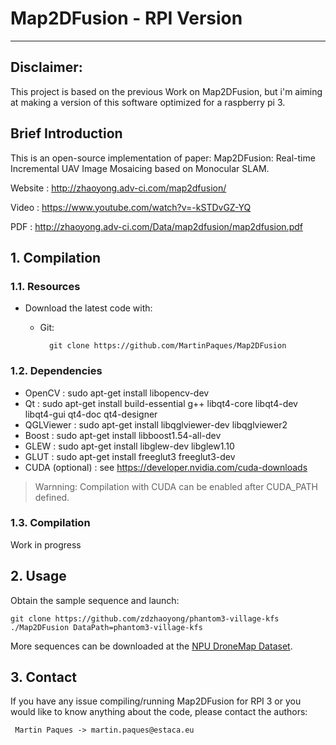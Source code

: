 # Map2DFusion - RPI Version
------------------------------------------------------------------------------
## Disclaimer:
This project is based on the previous Work on Map2DFusion, but i'm aiming at making a version of this software optimized for a raspberry pi 3.


## Brief Introduction
This is an open-source implementation of paper:
Map2DFusion: Real-time Incremental UAV Image Mosaicing based on Monocular SLAM.

Website : http://zhaoyong.adv-ci.com/map2dfusion/

Video   : https://www.youtube.com/watch?v=-kSTDvGZ-YQ

PDF     : http://zhaoyong.adv-ci.com/Data/map2dfusion/map2dfusion.pdf   

## 1. Compilation
### 1.1. Resources
  * Download the latest code with: 
    * Git: 
    
            git clone https://github.com/MartinPaques/Map2DFusion

### 1.2. Dependencies
- OpenCV  : sudo apt-get install libopencv-dev
- Qt      : sudo apt-get install build-essential g++ libqt4-core libqt4-dev libqt4-gui qt4-doc qt4-designer
- QGLViewer : sudo apt-get install libqglviewer-dev libqglviewer2
- Boost   : sudo apt-get install libboost1.54-all-dev
- GLEW    : sudo apt-get install libglew-dev libglew1.10
- GLUT : sudo apt-get install freeglut3 freeglut3-dev
- CUDA (optional) : see https://developer.nvidia.com/cuda-downloads

> Warnning: Compilation with CUDA can be enabled after CUDA_PATH defined.

### 1.3. Compilation

Work in progress

## 2. Usage
Obtain the sample sequence and launch:

    git clone https://github.com/zdzhaoyong/phantom3-village-kfs
    ./Map2DFusion DataPath=phantom3-village-kfs
    
More sequences can be downloaded at the [NPU DroneMap Dataset](http://zhaoyong.adv-ci.com/npu-dronemap-dataset).
## 3. Contact

If you have any issue compiling/running Map2DFusion for RPI 3 or you would like to know anything about the code, please contact the authors:

     Martin Paques -> martin.paques@estaca.eu



